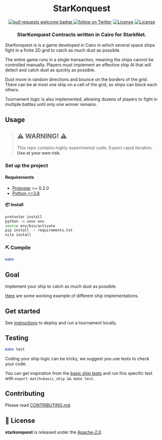 <div align="center">
  <h1 align="center">StarKonquest</h1>
  <p align="center">
    <a href="http://makeapullrequest.com">
      <img alt="pull requests welcome badge" src="https://img.shields.io/badge/PRs-welcome-brightgreen.svg?style=flat">
    </a>
    <a href="https://twitter.com/intent/follow?screen_name=onlydust_xyz">
        <img src="https://img.shields.io/twitter/follow/onlydust_xyz?style=social&logo=twitter"
            alt="follow on Twitter"></a>
    <a href="https://opensource.org/licenses/Apache-2.0"><img src="https://img.shields.io/badge/License-Apache%202.0-blue.svg"
            alt="License"></a>
    <a href=""><img src="https://img.shields.io/badge/semver-0.0.1-blue"
            alt="License"></a>            
  </p>
  
  <h3 align="center">StarKonquest Contracts written in Cairo for StarkNet.</h3>
</div>

StarKonquest is is a game developed in Cairo in which several space ships fight in a finite 2D grid to catch as much dust as possible.

The entire game runs in a single transaction, meaning the ships cannot be controlled manually. 
Players must implement an effective ship AI that will detect and catch dust as quickly as possible.

Dust move in random directions and bounce on the borders of the grid. There can be at most one ship on a cell of the
grid, so ships can block each others.

Tournament logic is also implemented, allowing dozens of players to fight in multiple battles until only one winner remains.

## Usage

> ## ⚠️ WARNING! ⚠️
>
> This repo contains highly experimental code.
> Expect rapid iteration.
> **Use at your own risk.**

### Set up the project

#### Requirements

- [Protostar](https://github.com/software-mansion/protostar) >= 0.2.0
- [Python <=3.8](https://www.python.org/downloads/)

#### 📦 Install

```bash
protostar install
python -m venv env
source env/bin/activate
pip install -r requirements.txt
nile install
```

### ⛏️ Compile

```bash
make
```

## Goal

Implement your ship to catch as much dust as possible.

[Here](./contracts/ships/) are some working example of different ship implementations.

## Get started

See [instructions](./scripts/README.md) to deploy and run a tournament locally.

## Testing

```bash
make test
```

Coding your ship logic can be tricky, we suggest you use tests to check your code.

You can get inspiration from the [basic ship tests](./contracts/ships/basic_ship/test_basic_ship.cairo) and run this specific test with `export match=basic_ship && make test`.

## Contributing

Please read [CONTRIBUTING.md](./CONTRIBUTING.md).

## 📄 License

**starkonquest** is released under the [Apache-2.0](LICENSE).
